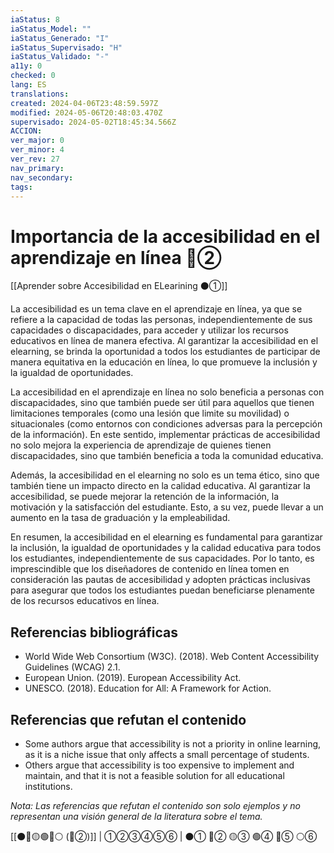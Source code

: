 ```yaml
---
iaStatus: 8
iaStatus_Model: ""
iaStatus_Generado: "I"
iaStatus_Supervisado: "H"
iaStatus_Validado: "-"
a11y: 0
checked: 0
lang: ES
translations: 
created: 2024-04-06T23:48:59.597Z
modified: 2024-05-06T20:48:03.470Z
supervisado: 2024-05-02T18:45:34.566Z
ACCION: 
ver_major: 0
ver_minor: 4
ver_rev: 27
nav_primary: 
nav_secondary: 
tags:
---
```

# Importancia de la accesibilidad en el aprendizaje en línea 🔴②

[[Aprender sobre Accesibilidad en ELearining ⚫①]]

La accesibilidad es un tema clave en el aprendizaje en línea, ya que se refiere a la capacidad de todas las personas, independientemente de sus capacidades o discapacidades, para acceder y utilizar los recursos educativos en línea de manera efectiva. Al garantizar la accesibilidad en el elearning, se brinda la oportunidad a todos los estudiantes de participar de manera equitativa en la educación en línea, lo que promueve la inclusión y la igualdad de oportunidades.

La accesibilidad en el aprendizaje en línea no solo beneficia a personas con discapacidades, sino que también puede ser útil para aquellos que tienen limitaciones temporales (como una lesión que limite su movilidad) o situacionales (como entornos con condiciones adversas para la percepción de la información). En este sentido, implementar prácticas de accesibilidad no solo mejora la experiencia de aprendizaje de quienes tienen discapacidades, sino que también beneficia a toda la comunidad educativa.

Además, la accesibilidad en el elearning no solo es un tema ético, sino que también tiene un impacto directo en la calidad educativa. Al garantizar la accesibilidad, se puede mejorar la retención de la información, la motivación y la satisfacción del estudiante. Esto, a su vez, puede llevar a un aumento en la tasa de graduación y la empleabilidad.

En resumen, la accesibilidad en el elearning es fundamental para garantizar la inclusión, la igualdad de oportunidades y la calidad educativa para todos los estudiantes, independientemente de sus capacidades. Por lo tanto, es imprescindible que los diseñadores de contenido en línea tomen en consideración las pautas de accesibilidad y adopten prácticas inclusivas para asegurar que todos los estudiantes puedan beneficiarse plenamente de los recursos educativos en línea.

## Referencias bibliográficas

* World Wide Web Consortium (W3C). (2018). Web Content Accessibility Guidelines (WCAG) 2.1.
* European Union. (2019). European Accessibility Act.
* UNESCO. (2018). Education for All: A Framework for Action.

## Referencias que refutan el contenido

* Some authors argue that accessibility is not a priority in online learning, as it is a niche issue that only affects a small percentage of students.
* Others argue that accessibility is too expensive to implement and maintain, and that it is not a feasible solution for all educational institutions.

*Nota: Las referencias que refutan el contenido son solo ejemplos y no representan una visión general de la literatura sobre el tema.*

[[⚫🔴🟡🟢🔵⚪ (🔴②)]] | ①②③④⑤⑥ | ⚫① 🔴② 🟡③ 🟢④ 🔵⑤ ⚪⑥
